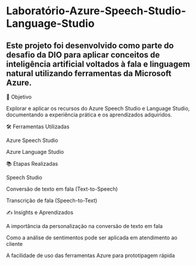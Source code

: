 # Laboratório-Azure-Speech-Studio-Language-Studio

## Este projeto foi desenvolvido como parte do desafio da DIO para aplicar conceitos de inteligência artificial voltados à fala e linguagem natural utilizando ferramentas da Microsoft Azure.
🧪 Objetivo

Explorar e aplicar os recursos do Azure Speech Studio e Language Studio, documentando a experiência prática e os aprendizados adquiridos.

🛠️ Ferramentas Utilizadas

Azure Speech Studio

Azure Language Studio

📚 Etapas Realizadas

Speech Studio

Conversão de texto em fala (Text-to-Speech)

Transcrição de fala (Speech-to-Text)

✍️ Insights e Aprendizados

A importância da personalização na conversão de texto em fala

Como a análise de sentimentos pode ser aplicada em atendimento ao cliente

A facilidade de uso das ferramentas Azure para prototipagem rápida
